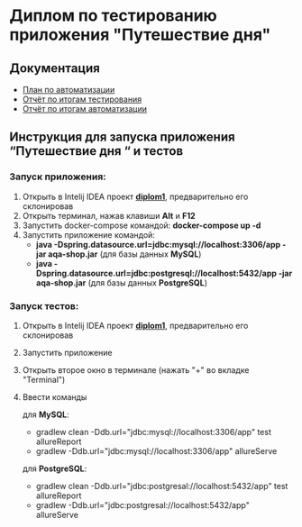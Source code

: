 # Диплом по тестированию приложения "Путешествие дня"
## Документация
- [План по автоматизации](https://github.com/testveraspir/java_diplom/blob/master/Documetation/Plan.md)
- [Отчёт по итогам тестирования](https://github.com/testveraspir/java_diplom/blob/master/Documetation/Report.md)
- [Отчёт по итогам автоматизации](https://github.com/testveraspir/java_diplom/blob/master/Documetation/Summary.md)

## Инструкция для запуска приложения “Путешествие дня “ и тестов

### Запуск приложения:
1. Открыть в Intelij IDEA проект **[diplom1](https://github.com/testveraspir/java_diplom.git)**, предварительно его склонировав
1. Открыть терминал, нажав клавиши **Alt** и **F12**
1. Запустить docker-compose командой: **docker-compose up -d**
1. Запустить приложение командой: 
   - **java -Dspring.datasource.url=jdbc:mysql://localhost:3306/app -jar aqa-shop.jar** (для базы данных **MySQL**)
   - **java -Dspring.datasource.url=jdbc:postgresql://localhost:5432/app -jar aqa-shop.jar** (для базы данных **PostgreSQL**)

### Запуск тестов:
1. Открыть в Intelij IDEA проект **[diplom1](https://github.com/testveraspir/java_diplom.git)**, предварительно его склонировав
1. Запустить приложение
1. Открыть второе окно в терминале (нажать "+" во вкладке "Terminal")
1. Ввести команды

   для **MySQL**: 
    - gradlew clean -Ddb.url="jdbc:mysql://localhost:3306/app" test allureReport
    - gradlew -Ddb.url="jdbc:mysql://localhost:3306/app" allureServe
    
   для **PostgreSQL**:
    - gradlew clean -Ddb.url="jdbc:postgresal://localhost:5432/app" test allureReport 
    - gradlew -Ddb.url="jdbc:postgresal://localhost:5432/app" allureServe

